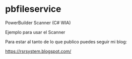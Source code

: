 # pbfileservice
PowerBuilder Scanner (C# WIA)

Ejemplo para usar el Scanner

Para estar al tanto de lo que publico puedes seguir mi blog:

https://rsrsystem.blogspot.com/

